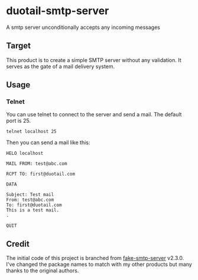 # duotail-smtp-server
A smtp server unconditionally accepts any incoming messages

## Target
This product is to create a simple SMTP server without any validation. It serves as the gate of a mail delivery system.

## Usage
### Telnet
You can use telnet to connect to the server and send a mail. The default port is 25.
```shell
telnet localhost 25
```
Then you can send a mail like this:
```shell
HELO localhost
```
```shell
MAIL FROM: test@abc.com
```
```shell
RCPT TO: first@duotail.com
```
```shell
DATA
```
```shell
Subject: Test mail
From: test@abc.com
To: first@duotail.com
This is a test mail.
.
```
```shell
QUIT
```

## Credit
The initial code of this project is branched from [fake-smtp-server](https://github.com/gessnerfl/fake-smtp-server/tree/2.3.0) v2.3.0. 
I've changed the package names to match with my other products but many thanks to the original authors.
